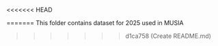 <<<<<<< HEAD

=======
This folder contains dataset for 2025 used in MUSIA
>>>>>>> d1ca758 (Create README.md)
